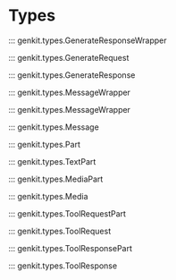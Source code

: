 # Types

::: genkit.types.GenerateResponseWrapper

::: genkit.types.GenerateRequest

::: genkit.types.GenerateResponse

::: genkit.types.MessageWrapper

::: genkit.types.MessageWrapper

::: genkit.types.Message

::: genkit.types.Part

::: genkit.types.TextPart

::: genkit.types.MediaPart

::: genkit.types.Media

::: genkit.types.ToolRequestPart

::: genkit.types.ToolRequest

::: genkit.types.ToolResponsePart

::: genkit.types.ToolResponse
